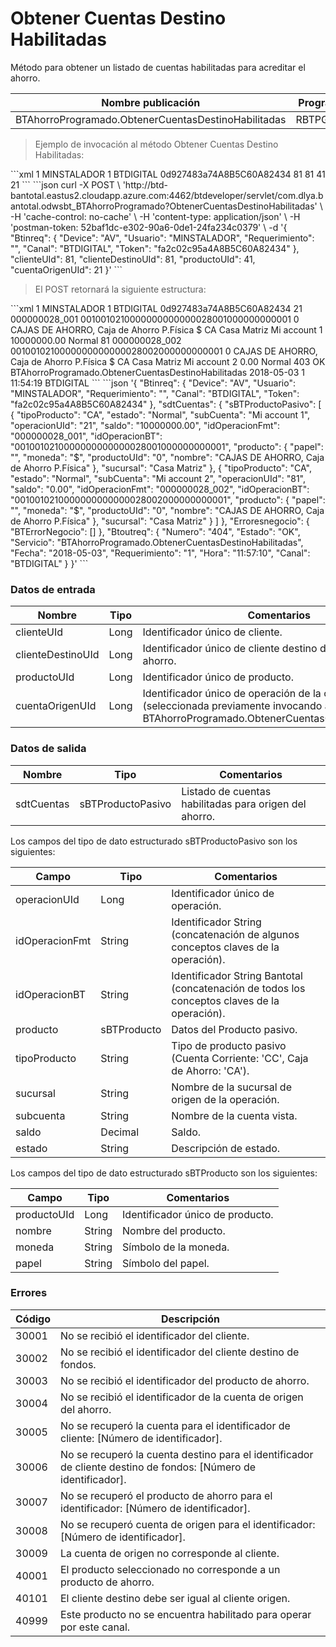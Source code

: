 # Obtener Cuentas Destino Habilitadas 

Método para obtener un listado de cuentas habilitadas para acreditar el ahorro. 

Nombre publicación | Programa | Global/País 
--------- | ----------- | ----------- 
BTAhorroProgramado.ObtenerCuentasDestinoHabilitadas | RBTPG112 | Global 

> Ejemplo de invocación al método Obtener Cuentas Destino Habilitadas: 

<code-group> 
<code-block title="XML" active> 
```xml 
<soapenv:Envelope xmlns:soapenv="http://schemas.xmlsoap.org/soap/envelope/" xmlns:bts="http://uy.com.dlya.bantotal/BTSOA/"> 
   <soapenv:Header/> 
   <soapenv:Body> 
      <bts:BTAhorroProgramado.ObtenerCuentasDestinoHabilitadas> 
         <bts:Btinreq> 
            <bts:Device>1</bts:Device> 
            <bts:Usuario>MINSTALADOR</bts:Usuario> 
            <bts:Requerimiento>1</bts:Requerimiento> 
            <bts:Canal>BTDIGITAL</bts:Canal> 
            <bts:Token>0d927483a74A8B5C60A82434</bts:Token> 
         </bts:Btinreq> 
         <bts:clienteUId>81</bts:clienteUId> 
         <bts:clienteDestinoUId>81</bts:clienteDestinoUId> 
         <bts:productoUId>41</bts:productoUId> 
         <bts:cuentaOrigenUId>21</bts:cuentaOrigenUId> 
      </bts:BTAhorroProgramado.ObtenerCuentasDestinoHabilitadas> 
   </soapenv:Body> 
</soapenv:Envelope> 
``` 
</code-block> 

<code-block title="JSON"> 
```json 
curl -X POST \ 
  'http://btd-bantotal.eastus2.cloudapp.azure.com:4462/btdeveloper/servlet/com.dlya.bantotal.odwsbt_BTAhorroProgramado?ObtenerCuentasDestinoHabilitadas' \ 
  -H 'cache-control: no-cache' \ 
  -H 'content-type: application/json' \ 
  -H 'postman-token: 52baf1dc-e302-90a6-0de1-24fa234c0379' \ 
  -d '{ 
	"Btinreq": { 
		"Device": "AV", 
		"Usuario": "MINSTALADOR", 
		"Requerimiento": "", 
		"Canal": "BTDIGITAL", 
		"Token": "fa2c02c95a4A8B5C60A82434" 
	}, 
      "clienteUId": 81, 
      "clienteDestinoUId": 81, 
      "productoUId": 41, 
      "cuentaOrigenUId": 21 
	}' 
``` 
</code-block> 
</code-group> 

> El POST retornará la siguiente estructura: 

<code-group> 
<code-block title="XML" active> 
```xml 
<SOAP-ENV:Envelope xmlns:SOAP-ENV="http://schemas.xmlsoap.org/soap/envelope/" xmlns:xsd="http://www.w3.org/2001/XMLSchema" xmlns:SOAP-ENC="http://schemas.xmlsoap.org/soap/encoding/" xmlns:xsi="http://www.w3.org/2001/XMLSchema-instance"> 
   <SOAP-ENV:Body> 
      <BTAhorroProgramado.ObtenerCuentasDestinoHabilitadasResponse xmlns="http://uy.com.dlya.bantotal/BTSOA/"> 
         <Btinreq> 
            <Device>1</Device> 
            <Usuario>MINSTALADOR</Usuario> 
            <Requerimiento>1</Requerimiento> 
            <Canal>BTDIGITAL</Canal> 
            <Token>0d927483a74A8B5C60A82434</Token> 
         </Btinreq> 
         <sdtCuentas> 
            <sBTProductoPasivo> 
               <operacionUId>21</operacionUId> 
               <idOperacionFmt>000000028_001</idOperacionFmt> 
               <idOperacionBT>0010010210000000000000028001000000000001</idOperacionBT> 
               <producto> 
                  <productoUId>0</productoUId> 
                  <nombre>CAJAS DE AHORRO, Caja de Ahorro P.Física</nombre> 
                  <moneda>$</moneda> 
                  <papel/> 
               </producto> 
               <tipoProducto>CA</tipoProducto> 
               <sucursal>Casa Matriz</sucursal> 
               <subCuenta>Mi account 1</subCuenta> 
               <saldo>10000000.00</saldo> 
               <estado>Normal</estado> 
            </sBTProductoPasivo> 
            <sBTProductoPasivo> 
               <operacionUId>81</operacionUId> 
               <idOperacionFmt>000000028_002</idOperacionFmt> 
               <idOperacionBT>0010010210000000000000028002000000000001</idOperacionBT> 
               <producto> 
                  <productoUId>0</productoUId> 
                  <nombre>CAJAS DE AHORRO, Caja de Ahorro P.Física</nombre> 
                  <moneda>$</moneda> 
                  <papel/> 
               </producto> 
               <tipoProducto>CA</tipoProducto> 
               <sucursal>Casa Matriz</sucursal> 
               <subCuenta>Mi account 2</subCuenta> 
               <saldo>0.00</saldo> 
               <estado>Normal</estado> 
            </sBTProductoPasivo> 
         </sdtCuentas> 
         <Erroresnegocio></Erroresnegocio> 
         <Btoutreq> 
            <Numero>403</Numero> 
            <Estado>OK</Estado> 
            <Servicio>BTAhorroProgramado.ObtenerCuentasDestinoHabilitadas</Servicio> 
            <Fecha>2018-05-03</Fecha> 
            <Requerimiento>1</Requerimiento> 
            <Hora>11:54:19</Hora> 
            <Canal>BTDIGITAL</Canal> 
         </Btoutreq> 
      </BTAhorroProgramado.ObtenerCuentasDestinoHabilitadasResponse> 
   </SOAP-ENV:Body> 
</SOAP-ENV:Envelope> 
``` 
</code-block> 

<code-block title="JSON"> 
```json 
'{ 
	"Btinreq": { 
		"Device": "AV", 
		"Usuario": "MINSTALADOR", 
		"Requerimiento": "", 
		"Canal": "BTDIGITAL", 
		"Token": "fa2c02c95a4A8B5C60A82434" 
	}, 
    "sdtCuentas": { 
        "sBTProductoPasivo": [ 
            { 
                "tipoProducto": "CA", 
                "estado": "Normal", 
                "subCuenta": "Mi account 1", 
                "operacionUId": "21", 
                "saldo": "10000000.00", 
                "idOperacionFmt": "000000028_001", 
                "idOperacionBT": "0010010210000000000000028001000000000001", 
                "producto": { 
                    "papel": "", 
                    "moneda": "$", 
                    "productoUId": "0", 
                    "nombre": "CAJAS DE AHORRO, Caja de Ahorro P.Física" 
                }, 
                "sucursal": "Casa Matriz" 
            }, 
            { 
                "tipoProducto": "CA", 
                "estado": "Normal", 
                "subCuenta": "Mi account 2", 
                "operacionUId": "81", 
                "saldo": "0.00", 
                "idOperacionFmt": "000000028_002", 
                "idOperacionBT": "0010010210000000000000028002000000000001", 
                "producto": { 
                    "papel": "", 
                    "moneda": "$", 
                    "productoUId": "0", 
                    "nombre": "CAJAS DE AHORRO, Caja de Ahorro P.Física" 
                }, 
                "sucursal": "Casa Matriz" 
            } 
        ] 
    }, 
    "Erroresnegocio": { 
        "BTErrorNegocio": [] 
    }, 
    "Btoutreq": { 
        "Numero": "404", 
        "Estado": "OK", 
        "Servicio": "BTAhorroProgramado.ObtenerCuentasDestinoHabilitadas", 
        "Fecha": "2018-05-03", 
        "Requerimiento": "1", 
        "Hora": "11:57:10", 
        "Canal": "BTDIGITAL" 
    } 
}' 
``` 
</code-block> 
</code-group>  

### Datos de entrada 

Nombre | Tipo | Comentarios 
--------- | ----------- | ----------- 
clienteUId | Long | Identificador único de cliente. 
clienteDestinoUId | Long | Identificador único de cliente destino de fondos de ahorro. 
productoUId | Long | Identificador único de producto. 
cuentaOrigenUId | Long | Identificador único de operación de la cuenta origen (seleccionada previamente invocando al servicio BTAhorroProgramado.ObtenerCuentasOrigenHabilitadas). 

### Datos de salida 

Nombre | Tipo | Comentarios 
--------- | ----------- | ----------- 
sdtCuentas | sBTProductoPasivo | Listado de cuentas habilitadas para origen del ahorro. 

Los campos del tipo de dato estructurado sBTProductoPasivo son los siguientes: 

Campo | Tipo | Comentarios 
--------- | ----------- | ----------- 
operacionUId | Long | Identificador único de operación. 
idOperacionFmt | String | Identificador String (concatenación de algunos conceptos claves de la operación). 
idOperacionBT | String | Identificador String Bantotal (concatenación de todos los conceptos claves de la operación). 
producto | sBTProducto | Datos del Producto pasivo. 
tipoProducto | String | Tipo de producto pasivo (Cuenta Corriente: 'CC', Caja de Ahorro: 'CA'). 
sucursal | String | Nombre de la sucursal de origen de la operación. 
subcuenta | String | Nombre de la cuenta vista. 
saldo | Decimal | Saldo. 
estado | String | Descripción de estado. 

Los campos del tipo de dato estructurado sBTProducto son los siguientes: 

Campo | Tipo | Comentarios 
--------- | ----------- | ----------- 
productoUId | Long | Identificador único de producto. 
nombre | String | Nombre del producto. 
moneda | String | Símbolo de la moneda. 
papel | String | Símbolo del papel. 

### Errores 

Código | Descripción 
--------- | ----------- 
30001 | No se recibió el identificador del cliente. 
30002 | No se recibió el identificador del cliente destino de fondos. 
30003 | No se recibió el identificador del producto de ahorro. 
30004 | No se recibió el identificador de la cuenta de origen del ahorro. 
30005 | No se recuperó la cuenta para el identificador de cliente: [Número de identificador]. 
30006 | No se recuperó la cuenta destino para el identificador de cliente destino de fondos: [Número de identificador]. 
30007 | No se recuperó el producto de ahorro para el identificador: [Número de identificador]. 
30008 | No se recuperó cuenta de origen para el identificador: [Número de identificador]. 
30009 | La cuenta de origen no corresponde al cliente. 
40001 | El producto seleccionado no corresponde a un producto de ahorro. 
40101 | El cliente destino debe ser igual al cliente origen. 
40999 | Este producto no se encuentra habilitado para operar por este canal. 

 
